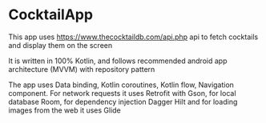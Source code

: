 # CocktailApp

This app uses https://www.thecocktaildb.com/api.php api to fetch cocktails and display them on the screen

It is written in 100% Kotlin, and follows recommended android app architecture (MVVM) with repository pattern

The app uses Data binding, Kotlin coroutines, Kotlin flow, Navigation component. For network requests it uses Retrofit with Gson, for local database Room, 
for dependency injection Dagger Hilt and for loading images from the web it uses Glide
